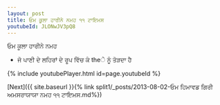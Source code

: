 ```yaml
---
layout: post
title: ਓਮ ਕੂਲਾ ਹਾਰੀਨੇ ਨਮਹ ੧੧ ਟਾਇਮਸ
youtubeId: JLONwJV3pQ8
---
```

 
 
 ਓਮ ਕੂਲਾ ਹਾਰੀਨੇ ਨਮਹ  
 
 -  ਜੋ ਪਾਣੀ ਦੇ ਲਹਿਰਾਂ ਦੇ ਰੂਪ ਵਿੱਚ ਕੰ theੇ ਨੂੰ ਤੋੜਦਾ ਹੈ 
 
  
 
  
 
 
 
 
 
 


{% include youtubePlayer.html id=page.youtubeId %}
 
[Next]({{ site.baseurl }}{% link  split1/_posts/2013-08-02-ਓਮ ਹਿਮਾਵਡ ਗਿਰੀ ਅਮਸਰਾਯਾਯਾ ਨਮਹ ੧੧ ਟਾਇਮਸ.md%})
 
